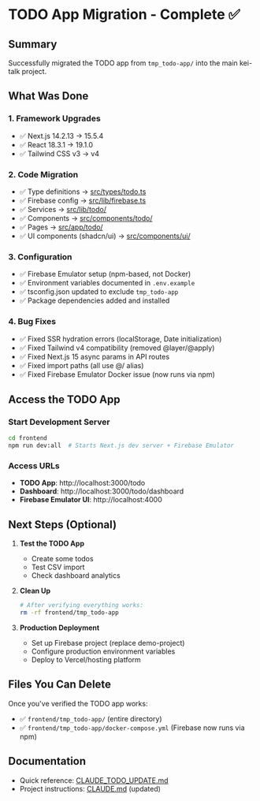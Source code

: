 # TODO App Migration - Complete ✅

## Summary
Successfully migrated the TODO app from `tmp_todo-app/` into the main kei-talk project.

## What Was Done

### 1. Framework Upgrades
- ✅ Next.js 14.2.13 → 15.5.4
- ✅ React 18.3.1 → 19.1.0
- ✅ Tailwind CSS v3 → v4

### 2. Code Migration
- ✅ Type definitions → [src/types/todo.ts](frontend/src/types/todo.ts)
- ✅ Firebase config → [src/lib/firebase.ts](frontend/src/lib/firebase.ts)
- ✅ Services → [src/lib/todo/](frontend/src/lib/todo/)
- ✅ Components → [src/components/todo/](frontend/src/components/todo/)
- ✅ Pages → [src/app/todo/](frontend/src/app/todo/)
- ✅ UI components (shadcn/ui) → [src/components/ui/](frontend/src/components/ui/)

### 3. Configuration
- ✅ Firebase Emulator setup (npm-based, not Docker)
- ✅ Environment variables documented in `.env.example`
- ✅ tsconfig.json updated to exclude `tmp_todo-app`
- ✅ Package dependencies added and installed

### 4. Bug Fixes
- ✅ Fixed SSR hydration errors (localStorage, Date initialization)
- ✅ Fixed Tailwind v4 compatibility (removed @layer/@apply)
- ✅ Fixed Next.js 15 async params in API routes
- ✅ Fixed import paths (all use @/ alias)
- ✅ Fixed Firebase Emulator Docker issue (now runs via npm)

## Access the TODO App

### Start Development Server
```bash
cd frontend
npm run dev:all  # Starts Next.js dev server + Firebase Emulator
```

### Access URLs
- **TODO App**: http://localhost:3000/todo
- **Dashboard**: http://localhost:3000/todo/dashboard
- **Firebase Emulator UI**: http://localhost:4000

## Next Steps (Optional)

1. **Test the TODO App**
   - Create some todos
   - Test CSV import
   - Check dashboard analytics

2. **Clean Up**
   ```bash
   # After verifying everything works:
   rm -rf frontend/tmp_todo-app
   ```

3. **Production Deployment**
   - Set up Firebase project (replace demo-project)
   - Configure production environment variables
   - Deploy to Vercel/hosting platform

## Files You Can Delete

Once you've verified the TODO app works:
- ✅ `frontend/tmp_todo-app/` (entire directory)
- ✅ `frontend/tmp_todo-app/docker-compose.yml` (Firebase now runs via npm)

## Documentation

- Quick reference: [CLAUDE_TODO_UPDATE.md](CLAUDE_TODO_UPDATE.md)
- Project instructions: [CLAUDE.md](CLAUDE.md) (updated)
